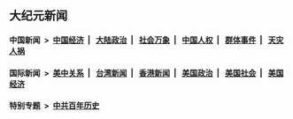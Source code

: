 ## 大纪元新闻

#### 中国新闻 &nbsp;>&nbsp; [中国经济](indexes/ncid283/README.md?06260445) &nbsp;| &nbsp; [大陆政治](indexes/ncid277/README.md?06260445) &nbsp;| &nbsp; [社会万象](indexes/ncid282/README.md?06260445) &nbsp;| &nbsp; [中国人权](indexes/ncid278/README.md?06260445) &nbsp;| &nbsp; [群体事件](indexes/ncid279/README.md?06260445) &nbsp;| &nbsp; [天灾人祸](indexes/ncid280/README.md?06260445)

#### 国际新闻 &nbsp;>&nbsp; [美中关系](indexes/nf1412576/README.md?06260445) &nbsp;| &nbsp; [台湾新闻](indexes/ncid1349361/README.md?06260445) &nbsp;| &nbsp; [香港新闻](indexes/ncid1349362/README.md?06260445) &nbsp;| &nbsp; [美国政治](indexes/ncid1078159/README.md?06260445) &nbsp;| &nbsp; [美国社会](indexes/ncid1078160/README.md?06260445) &nbsp;| &nbsp; [美国经济](indexes/ncid1078158/README.md?06260445)

#### 特别专题 &nbsp;>&nbsp; [中共百年历史](https://github.com/easy2view/epoch-special/blob/master/README.md?06260445)  

